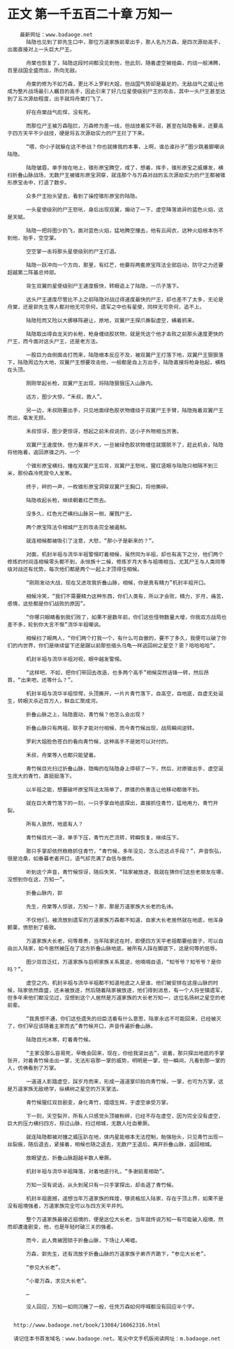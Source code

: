 # 正文 第一千五百二十章 万知一
        最新网址：www.badaoge.net
          陆隐也见到了郭先生口中，那位万道家族前辈出手，那人名为万森，是四次源劫高手，出面直接对上一头巨大尸王。
      
          舟棠也恢复了，陆隐这段时间都没见到他，但此刻，随着虚空被扭曲，灼烧一般沸腾，百里战国全盛而出，所向无敌。
      
          舟棠的修为不如万森，更比不上罗刹大姐，但战国气势却是最足的，无敌战气之威让他成为整片战场最引人瞩目的高手，因此引来了好几位星使级别尸王的攻击，其中一头尸王甚至达到了五次源劫程度，出手就将舟棠打飞了。
      
          好在舟棠战气彪悍，没有死。
      
          而那位尸王被万森阻拦，万森修为差一线，但战技着实不弱，甚至在陆隐看来，还要高于四方天平不少战技，硬是将五次源劫实力的尸王拦了下来。
      
          “喂，你小子就躲在这不参战？你也就揍我的本事，上啊，谁怂谁孙子”图少跳着脚嘲讽陆隐。
      
          陆隐皱眉，单手按在地上，锥形原宝腾空，成了，想着，挥手，锥形原宝之威爆发，横扫折叠山脉战场，无数尸王被锥形原宝洞穿，就连那个与万森对战的五次源劫实力的尸王都被锥形原宝击中，打退了数步。
      
          众多尸王抬头望去，看到了操控锥形原宝的陆隐。
      
          一头星使级别的尸王怒吼，身后出现双翼，煽动了一下，虚空降落诡异的蓝色火焰，这是天赋。
      
          陆隐一把将图少扔飞，面对蓝色火焰，猛地腾空撞去，他有云闾衣，这种火焰根本伤不到他，抬手，空空掌。
      
          空空掌一击将那头星使级别的尸王打退。
      
          陆隐一跃冲向一个方向，那里，有红芒，他要将两套原宝阵法全部启动，防守之力还要超越第二阵基总帅部。
      
          背生双翼的星使级别尸王速度极快，转眼追上了陆隐，一爪子落下。
      
          这头尸王速度尽管比不上之前陆隐对战过得速度最快的尸王，却也差不了太多，无论是舟棠，还是郭先生等人都对他无可奈何，遗军之中也有星使，同样无可奈何，追不上。
      
          陆隐险而又险以大挪移阵避让，原地，双翼尸王探爪撕裂虚空，横着抓来。
      
          陆隐取出得自龙天的长枪，枪身缠绕胶状物，就是凭这个他才击败之前那头速度更快的尸王，而今面对这头尸王，还是老方法。
      
          一股巨力自侧面击打而来，陆隐根本反应不及，被双翼尸王打落下地，双翼尸王狠狠落下，陆隐周边为大地，双翼尸王想要攻击他，一般都是自上方出手，陆隐直接将枪身抬起，横档在头顶。
      
          刚刚举起长枪，双翼尸王出现，将陆隐狠狠压入山脉内。
      
          远方，图少大惊，“禾叔，救人”。
      
          另一边，禾叔刚要出手，只见地面绿色胶状物缠绕于双翼尸王手臂，陆隐拖着双翼尸王而出，毫发无损。
      
          禾叔惊讶，图少更惊讶，想起之前禾叔说的，这小子外物相当厉害。
      
          双翼尸王速度快，但力量并不大，一旦被绿色胶状物缠住就摆脱不了，趁此机会，陆隐将他拖着，返回原锥之内，一个
      
          个锥形原宝横扫，撞在双翼尸王后背，双翼尸王怒吼，猩红竖眼与陆隐只相隔不到三米，那份森冷死寂令人发寒。
      
          终于，砰的一声，一枚锥形原宝洞穿双翼尸王胸口，将他撕碎。
      
          陆隐收起长枪，继续朝着红芒而去。
      
          没多久，红色光芒横扫山脉另一侧，屠戮尸王。
      
          两个原宝阵法令相城尸王的攻击完全被遏制。
      
          就连相候都被吸引了注意，大怒，“那小子是新来的？”。
      
          对面，机封半祖与流华半祖警惕盯着相候，虽然同为半祖，却也有高下之分，他们两个修炼的时间连相候零头都不到，永恒族十二候，修炼岁月大多与祖境相当，尤其尸王与人类同等级对战还有优势，每次他们都是两个一起上才顶得住相候。
      
          “刚刚发动大战，现在又进攻我折叠山脉，相候，你是真有精力”机封半祖开口。
      
          相候冷笑，“我们不需要精力这种东西，你们人类有，所以才会败，精力，岁月，痛苦，感情，这些都是你们战败的原因”。
      
          “你哪只眼睛看到我们败了，如果不是数年前，你们这些怪物数量大增，你我双方战局也差不多，轮到你大言不惭”流华半祖嘲讽。
      
          相候扫了眼两人，“你们两个打我一个，有什么可自傲的，要不了多久，我便可以破了你们的内世界，你们是继续留下还是跟以前那些缩头乌龟一样逃回树之星空？恩？哈哈哈哈”。
      
          机封半祖与流华半祖对视，眼中越发警惕。
      
          “这样吧，不如，把你们带回去改造，也多两个高手”相候突然话锋一转，然后昂首，“出来吧，还等什么？”。
      
          机封半祖与流华半祖惊愕，头顶撕开，一片片青竹落下，自高空，自地底，自虚无处诞生，转眼灭杀近百万人，鲜血汇聚成河。
      
          折叠山脉之上，陆隐震动，青竹候？他怎么会出现？
      
          折叠山脉只有两祖，联手才能对付相候，而今青竹候出现，战局瞬间逆转。
      
          罗刹大姐脸色苍白的看向青竹候，这种高手不是她可以对付的。
      
          禾叔，舟棠等人也都只能望着。
      
          青竹候目光扫过折叠山脉，隐晦的在陆隐身上停顿了一下，然后，对原锥出手，虚空诞生庞大的青竹，直挺挺落下。
      
          以半祖之能，想要破坏原宝阵法太简单了，原锥的伤害连让他移动都做不到。
      
          就在巨大青竹落下的一刻，一只手掌自地底探出，直接抓住青竹，猛地用力，青竹开裂。
      
          所有人骇然，地底有人？
      
          青竹候目光一凛，单手下压，青竹光芒流转，转瞬恢复，继续压下。
      
          那只手掌却依然稳稳抓住青竹，“青竹候，多年没见，怎么还这点手段？”，声音恢弘，很是沧桑，如垂暮老者开口，语气却充满了自信与傲然。
      
          听到这个声音，青竹候惊讶，随后失笑，“陆家被放逐，我就在猜你们这些老朋友在哪，没想到你在这，万知一”。
      
          折叠山脉内，郭
      
          先生，舟棠等人惊骇，万知一？那，那是万道家族大长老的名讳。
      
          不仅他们，被流放到遗军的万道家族万森都不知道，自家大长老居然就在地底，他浑身颤栗，愤怒到了极致。
      
          万道家族大长老，何等尊贵，当年陆家还在时，即便四方天平老祖都要给面子，可以自由出入陆家，如今居然被压在了这方折叠山脉地底，被所有人踩在脚底下，这是何等的屈辱。
      
          图少双目泛红，万道家族与启明家族关系莫逆，他喃喃自语，“知爷爷？知爷爷？是你吗？”。
      
          虚空之内，机封半祖与流华半祖都不知道地底之人是谁，他们被安排在这座山脉的时候，陆家依然鼎盛，还未被放逐，然后随着陆家被放逐，他们得到消息，有一个人将坐镇遗军，但多年来他们都没见过，没想到这个人居然是万道家族的大长老万知一，这位名扬树之星空的老前辈。
      
          “我真想不通，你们这些遗失的旧臣活着有什么意思，陆家永远不可能回来，已经被灭了，你们早应该随着主家而去”青竹候开口，声音传遍折叠山脉。
      
          陆隐目光冰寒，盯着青竹候。
      
          “主家没那么容易死，早晚会回来，现在，你给我滚出去”，说着，那只探出地底的手掌张开，对着青竹候击出一掌，无法形容那一掌的威势，明明是一掌，但一瞬间，凡看到那一掌的人，仿佛看到了万掌。
      
          一道道人影踏虚空，踩岁月而来，形成一道道掌印拍向青竹候，一掌，也可为万掌，这是万道家族无敌绝学，纵横树之星空的万天掌法。
      
          青竹候猩红双目剧变，身化青竹，熠熠生辉，于虚空承受万掌。
      
          下一刻，天空裂开，所有人只感觉头顶被粉碎，已经不存在虚空，因为完全没有虚空，巨大的压力横扫四方，掠过山脉，扫过相城，无数人吐血晕厥。
      
          就连陆隐都被对撞之威压趴在地，体内星能根本无法控制，勉强抬头，只见青竹出现一丝裂痕，随后退去，紧接着，相候也随之退去，无数尸王退后，离开折叠山脉，返回相城。
      
          放眼望去，折叠山脉超越半数人晕厥。
      
          机封半祖与流华半祖降落，对着地底行礼，“多谢前辈相助”。
      
          万知一没有说话，从头到尾只有一只手掌探出，却击退了青竹候。
      
          机封半祖震撼，遥想当年万道家族的辉煌，够资格加入陆家，存在于顶上界，如果不是没有祖境强者，万道家族完全可以与四方天平并列。
      
          整个万道家族最接近祖境的，便是这位大长老，当年就传说万知一有可能破入祖境，然而却遭逢剧变，他，也是年轻时破三关的强者。
      
          而今，此人竟被困锁于折叠山脉，下场让人唏嘘。
      
          万森，郭先生，还有流放于折叠山脉的万道家族子弟齐齐跪下，“参见大长老”。
      
          “参见大长老”。
      
          “小辈万森，求见大长老”。
      
          …
      
          没人回应，万知一如同沉睡了一般，任凭万森如何呼喊都没有回应半个字。
      
      
      http://www.badaoge.net/book/13084/16062316.html
      
      请记住本书首发域名：www.badaoge.net。笔尖中文手机版阅读网址：m.badaoge.net
